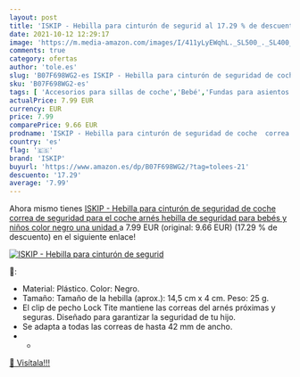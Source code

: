 ```yaml
---
layout: post
title: 'ISKIP - Hebilla para cinturón de segurid al 17.29 % de descuento'
date: 2021-10-12 12:29:17
image: 'https://m.media-amazon.com/images/I/411yLyEWqhL._SL500_._SL400_.jpg'
comments: true
category: ofertas
author: 'tole.es'
slug: 'B07F698WG2-es ISKIP - Hebilla para cinturón de seguridad de coche correa...'
sku: 'B07F698WG2-es'
tags: [ 'Accesorios para sillas de coche','Bebé','Fundas para asientos de coche','Sillas de coche y accesorios','bebés','iskip', ]
actualPrice: 7.99 EUR
currency: EUR
price: 7.99
comparePrice: 9.66 EUR
prodname: 'ISKIP - Hebilla para cinturón de seguridad de coche  correa de seguridad para el coche  arnés  hebilla de seguridad para bebés y niños  color negro  una unidad '
country: 'es'
flag: '🇪🇸'
brand: 'ISKIP'
buyurl: 'https://www.amazon.es/dp/B07F698WG2/?tag=tolees-21'
descuento: '17.29'
average: '7.99'
---
```


Ahora mismo tienes [ISKIP - Hebilla para cinturón de seguridad de coche  correa de seguridad para el coche  arnés  hebilla de seguridad para bebés y niños  color negro  una unidad ](https://www.amazon.es/dp/B07F698WG2/?tag=tolees-21) a 7.99 EUR (original: 9.66 EUR) (17.29 %  de descuento) en el siguiente enlace!

[![ISKIP - Hebilla para cinturón de segurid](https://m.media-amazon.com/images/I/411yLyEWqhL._SL500_._SL400_.jpg)](https://www.amazon.es/dp/B07F698WG2/?tag=tolees-21)

🔎:

- Material: Plástico. Color: Negro.
- Tamaño: Tamaño de la hebilla (aprox.): 14,5 cm x 4 cm. Peso: 25 g.
- El clip de pecho Lock Tite mantiene las correas del arnés próximas y seguras. Diseñado para garantizar la seguridad de tu hijo.
- Se adapta a todas las correas de hasta 42 mm de ancho.
- -

[🛒 Visítala!!!](https://www.amazon.es/dp/B07F698WG2/?tag=tolees-21)
